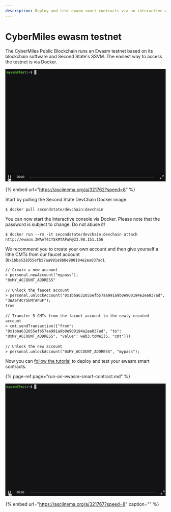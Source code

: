 ```yaml
---
description: Deploy and test ewasm smart contracts via an interactive web3 console
---
```


# CyberMiles ewasm testnet

The CyberMiles Public Blockchain runs an Ewasm testnet based on its blockchain software and Second State's SSVM. The easiest way to access the testnet is via Docker.

![](../../.gitbook/assets/cm_ewasm_testnet_connect.gif)

{% embed url="https://asciinema.org/a/321762?speed=8" %}

Start by pulling the Second State DevChain Docker image.

```text
$ docker pull secondstate/devchain:devchain
```

You can now start the interactive console via Docker. Please note that the password is subject to change. Do not abuse it!

```text
$ docker run --rm -it secondstate/devchain:devchain attach http://ewasm:3WAeT4CYSkMTAPuF@23.98.151.156
```

We recommend you to create your own account and then give yourself a little CMTs from our faucet account \(`0x1bba632055efb57aa991a9b0e900194e2ea037ad`\).

```text
// Create a new account
> personal.newAccount("mypass");
"0xMY_ACCOUNT_ADDRESS"

// Unlock the faucet account
> personal.unlockAccount("0x1bba632055efb57aa991a9b0e900194e2ea037ad", "3WAeT4CYSkMTAPuF");
true

// Transfer 5 CMTs from the facuet account to the newly created account
> cmt.sendTransaction({"from": "0x1bba632055efb57aa991a9b0e900194e2ea037ad", "to": "0xMY_ACCOUNT_ADDRESS", "value": web3.toWei(5, "cmt")})

// Unlock the new account
> personal.unlockAccount("0xMY_ACCOUNT_ADDRESS", "mypass");
```

Now you can [follow the tutorial](run-an-ewasm-smart-contract.md) to deploy and test your ewasm smart contracts.

{% page-ref page="run-an-ewasm-smart-contract.md" %}

![](../../.gitbook/assets/cm_ewasm_testnet_deploy.gif)

{% embed url="https://asciinema.org/a/321767?speed=8" caption="" %}





